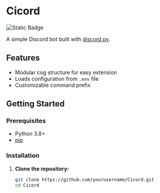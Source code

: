 # Cicord
![Static Badge](https://img.shields.io/badge/noob-coding-blue)

A simple Discord bot built with [discord.py](https://github.com/Rapptz/discord.py).

## Features

- Modular cog structure for easy extension
- Loads configuration from `.env` file
- Customizable command prefix

## Getting Started

### Prerequisites

- Python 3.8+
- [pip](https://pip.pypa.io/en/stable/)

### Installation

1. **Clone the repository:**
   ```sh
   git clone https://github.com/yourusername/Cicord.git
   cd Cicord